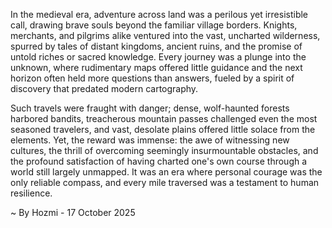 
In the medieval era, adventure across land was a perilous yet irresistible call, drawing brave souls beyond the familiar village borders. Knights, merchants, and pilgrims alike ventured into the vast, uncharted wilderness, spurred by tales of distant kingdoms, ancient ruins, and the promise of untold riches or sacred knowledge. Every journey was a plunge into the unknown, where rudimentary maps offered little guidance and the next horizon often held more questions than answers, fueled by a spirit of discovery that predated modern cartography.

Such travels were fraught with danger; dense, wolf-haunted forests harbored bandits, treacherous mountain passes challenged even the most seasoned travelers, and vast, desolate plains offered little solace from the elements. Yet, the reward was immense: the awe of witnessing new cultures, the thrill of overcoming seemingly insurmountable obstacles, and the profound satisfaction of having charted one's own course through a world still largely unmapped. It was an era where personal courage was the only reliable compass, and every mile traversed was a testament to human resilience.

~ By Hozmi - 17 October 2025
